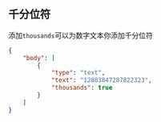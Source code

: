 ## 千分位符

添加`thousands`可以为数字文本你添加千分位符

```json
{
    "body": [
        {
            "type": "text",
            "text": "12883847287822323",
            "thousands": true
        }
    ]
}
```